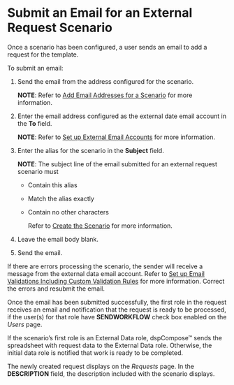 # Submit an Email for an External Request Scenario

Once a scenario has been configured, a user sends an email to add a
request for the template.

To submit an email:

1.  Send the email from the address configured for the scenario.
    
    **NOTE**: Refer to [Add Email Addresses for a
    Scenario](Add_Email_Addresses_for_a_Scenario.htm) for more
    information.

2.  Enter the email address configured as the external date email
    account in the **To** field.
    
    **NOTE**: Refer to [Set up External Email
    Accounts](../Config/Set_up_an_External_Data_Email_Account.htm) for
    more information.

3.  Enter the alias for the scenario in the **Subject** field.
    
    **NOTE**: T<span>he subject line of the email submitted for an
    external request scenario</span> must
    
      - Contain this alias
    
      - Match the alias exactly
    
      - Contain no other characters
        
        Refer to [Create the
        Scenario](Create_an_External_Request_Scenario.htm) for more
        information.

4.  Leave the email body blank.

5.  Send the email.

If there are errors processing the scenario, the sender will receive a
message from the external data email account. Refer to [Set up Email
Validations Including Custom Validation
Rules](Set_up_Email_Validations.htm) for more information. Correct the
errors and resubmit the email.

Once the email has been submitted successfully, the first role in the
request receives an email and notification that the request is ready to
be processed, if the user(s) for that role have **SENDWORKFLOW** check
box enabled on the *Users* page.

If the scenario’s first role is an External Data role, dspCompose™ sends
the spreadsheet with request data to the External Data role. Otherwise,
the initial data role is notified that work is ready to be completed.

The newly created request displays on the *Requests* page. In the
**DESCRIPTION** field, the description included with the scenario
displays.
